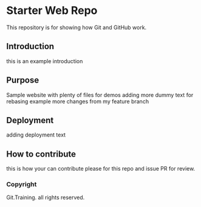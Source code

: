 # Starter Web Repo

This repository is for showing how Git and GitHub work.

## Introduction
this is an example introduction

## Purpose

Sample website with plenty of files for demos
adding more dummy text for rebasing example
more changes from my feature branch
## Deployment

adding deployment text

## How to contribute

this is how your can contribute
please for this repo and issue PR for review.

### Copyright
Git.Training. all rights reserved.